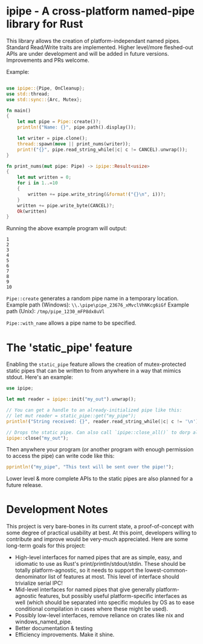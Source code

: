 # ipipe - A cross-platform named-pipe library for Rust

This library allows the creation of platform-independant named pipes. Standard Read/Write traits are implemented. Higher level/more fleshed-out APIs are under development and will be added in future versions. Improvements and PRs welcome.

Example:
```rust

use ipipe::{Pipe, OnCleanup};
use std::thread;
use std::sync::{Arc, Mutex};

fn main()
{
    let mut pipe = Pipe::create()?;
    println!("Name: {}", pipe.path().display());

    let writer = pipe.clone();
    thread::spawn(move || print_nums(writer));
    print!("{}", pipe.read_string_while(|c| c != CANCEL).unwrap());
}

fn print_nums(mut pipe: Pipe) -> ipipe::Result<usize>
{
    let mut written = 0;
    for i in 1..=10
    {
        written += pipe.write_string(&format!("{}\n", i))?;
    }
    written += pipe.write_byte(CANCEL)?;
    Ok(written)
}
```

Running the above example program will output:
```
1
2
3
4
5
6
7
8
9
10
```

`Pipe::create` generates a random pipe name in a temporary location.
Example path (Windows):
`\\.\pipe\pipe_23676_xMvclVhNKcg6iGf`
Example path (Unix):
`/tmp/pipe_1230_mFP8dx8uVl`

`Pipe::with_name` allows a pipe name to be specified.

# The 'static_pipe' feature
Enabling the `static_pipe` feature allows the creation of mutex-protected static pipes that can be written to from anywhere in a way that mimics stdout. Here's an example:

```rust
use ipipe;

let mut reader = ipipe::init("my_out").unwrap();

// You can get a handle to an already-initialized pipe like this:
// let mut reader = static_pipe::get("my_pipe");
println!("String received: {}", reader.read_string_while(|c| c != '\n'));

// Drops the static pipe. Can also call `ipipe::close_all()` to dorp all static pipes.
ipipe::close("my_out");
```
Then anywhere your program (or another program with enough permission to access the pipe) can write code like this:

```rust
pprintln!("my_pipe", "This text will be sent over the pipe!");
```

Lower level & more complete APIs to the static pipes are also planned for a future release. 

# Development Notes

This project is very bare-bones in its current state, a proof-of-concept with some degree of practical usability at best. At this point, developers willing to contribute and improve would be very-much appreciated. Here are some long-term goals for this project:

- High-level interfaces for named pipes that are as simple, easy, and idiomatic to use as Rust's print/println/stdout/stdin. These should be totally platform-agnostic, so it needs to support the lowest-common-denominator list of features at most. This level of interface should trivialize serial IPC!
- Mid-level interfaces for named pipes that give generally platform-agnostic features, but possibly useful platform-specific interfaces as well (which should be separated into specific modules by OS as to ease conditional compilation in cases where these might be used).
- Possibly low-level interfaces, remove reliance on crates like nix and windows_named_pipe.
- Better documentation & testing
- Efficiency improvements. Make it shine.
